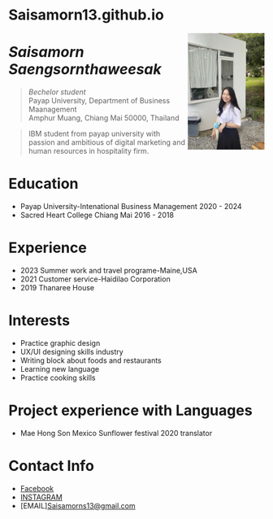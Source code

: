 # Saisamorn13.github.io
<img src=4950408D-FBE0-4BF7-AD84-6503C64BD36E.jpeg
 alt="Sai Photo" align="right" width="30%"/>

# _Saisamorn Saengsornthaweesak_
> _Bechelor student_<br />
> Payap University, Department of Business Maanagement<br />
> Amphur Muang, Chiang Mai 50000, Thailand<br />

> IBM student from payap university with passion and ambitious of digital marketing and human resources in hospitality firm.  

# Education
* Payap University-Intenational Business Management 2020 - 2024
* Sacred Heart College Chiang Mai 2016 - 2018


# Experience
* 2023 Summer work and travel programe-Maine,USA
* 2021 Customer service-Haidilao Corporation 
* 2019 Thanaree House
# Interests
* Practice graphic design
* UX/UI designing skills industry
* Writing block about foods and restaurants
* Learning new language
* Practice cooking skills

# Project experience with Languages
* Mae Hong Son Mexico Sunflower festival 2020 translator
  
# Contact Info
* [Facebook](https://www.facebook.com/profile.php?id=100008832543314)
* [INSTAGRAM](https://www.instagram.com/saisai._.13?igsh=czRjNDNmOG4ydmF5&utm_source=qr)
* [EMAIL]Saisamorns13@gmail.com




